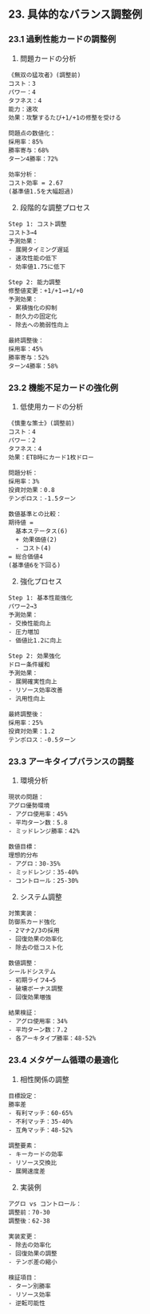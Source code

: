 ## 23. 具体的なバランス調整例

### 23.1 過剰性能カードの調整例

1. 問題カードの分析
```plaintext
《無双の猛攻者》(調整前)
コスト：3
パワー：4
タフネス：4
能力：速攻
効果：攻撃するたび+1/+1の修整を受ける

問題点の数値化：
採用率：85%
勝率寄与：68%
ターン4勝率：72%

効率分析：
コスト効率 = 2.67
(基準値1.5を大幅超過)
```

2. 段階的な調整プロセス
```plaintext
Step 1: コスト調整
コスト3→4
予測効果：
- 展開タイミング遅延
- 速攻性能の低下
- 効率値1.75に低下

Step 2: 能力調整
修整値変更：+1/+1→+1/+0
予測効果：
- 累積強化の抑制
- 耐久力の固定化
- 除去への脆弱性向上

最終調整後：
採用率：45%
勝率寄与：52%
ターン4勝率：58%
```

### 23.2 機能不足カードの強化例

1. 低使用カードの分析
```plaintext
《慎重な策士》(調整前)
コスト：4
パワー：2
タフネス：4
効果：ETB時にカード1枚ドロー

問題分析：
採用率：3%
投資対効果：0.8
テンポロス：-1.5ターン

数値基準との比較：
期待値 = 
  基本ステータス(6)
  + 効果価値(2)
  - コスト(4)
= 総合価値4
(基準値6を下回る)
```

2. 強化プロセス
```plaintext
Step 1: 基本性能強化
パワー2→3
予測効果：
- 交換性能向上
- 圧力増加
- 価値比1.2に向上

Step 2: 効果強化
ドロー条件緩和
予測効果：
- 展開確実性向上
- リソース効率改善
- 汎用性向上

最終調整後：
採用率：25%
投資対効果：1.2
テンポロス：-0.5ターン
```

### 23.3 アーキタイプバランスの調整

1. 環境分析
```plaintext
現状の問題：
アグロ優勢環境
- アグロ使用率：45%
- 平均ターン数：5.8
- ミッドレンジ勝率：42%

数値目標：
理想的分布
- アグロ：30-35%
- ミッドレンジ：35-40%
- コントロール：25-30%
```

2. システム調整
```plaintext
対策実装：
防御系カード強化
- 2マナ2/3の採用
- 回復効果の効率化
- 除去の低コスト化

数値調整：
シールドシステム
- 初期ライフ4→5
- 破壊ボーナス調整
- 回復効果増強

結果検証：
- アグロ使用率：34%
- 平均ターン数：7.2
- 各アーキタイプ勝率：48-52%
```

### 23.4 メタゲーム循環の最適化

1. 相性関係の調整
```plaintext
目標設定：
勝率差
- 有利マッチ：60-65%
- 不利マッチ：35-40%
- 互角マッチ：48-52%

調整要素：
- キーカードの効率
- リソース交換比
- 展開速度差
```

2. 実装例
```plaintext
アグロ vs コントロール：
調整前：70-30
調整後：62-38

実装変更：
- 除去の効率化
- 回復効果の調整
- テンポ差の縮小

検証項目：
- ターン別勝率
- リソース効率
- 逆転可能性
```
